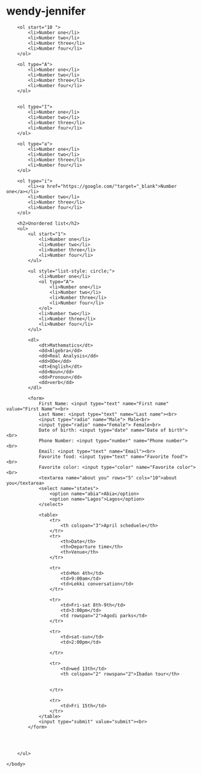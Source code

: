 # wendy-jennifer
<!DOCTYPE html>
<html>
    <head>
        <style>
            .table { background-color: blue;}
            table{margin-left:auto; margin-right:auto;}
            table, tr, td { border: 1px solid rgb(0, 0, 0); border-collapse: collapse;}
        </style>
    </head>
    <body>

        <ol start="10 ">
            <li>Number one</li>
            <li>Number two</li>
            <li>Number three</li>
            <li>Number four</li>
        </ol>

        <ol type="A">
            <li>Number one</li>
            <li>Number two</li>
            <li>Number three</li>
            <li>Number four</li>
        </ol>


        <ol type="I">
            <li>Number one</li>
            <li>Number two</li>
            <li>Number three</li>
            <li>Number four</li>
        </ol>

        <ol type="a">
            <li>Number one</li>
            <li>Number two</li>
            <li>Number three</li>
            <li>Number four</li>
        </ol>

        <ol type="i">
            <li><a href="https://google.com/"target="_blank">Number one</a></li>
            <li>Number two</li>
            <li>Number three</li>
            <li>Number four</li>
        </ol>

        <h2>Unordered list</h2>
        <ul>
            <ul start="1">
                <li>Number one</li>
                <li>Number two</li>
                <li>Number three</li>
                <li>Number four</li>
            </ul>
    
            <ul style="list-style: circle;">
                <li>Number one</li>
                <ol type="A">
                    <li>Number one</li>
                    <li>Number two</li>
                    <li>Number three</li>
                    <li>Number four</li>
                </ol>
                <li>Number two</li>
                <li>Number three</li>
                <li>Number four</li>
            </ul>

            <dl>
                <dt>Mathematics</dt>
                <dd>Algebra</dd>
                <dd>Real Analysis</dd>
                <dd>ODe</dd>
                <dt>English</dt>
                <dd>Noun</dd>
                <dd>Pronoun</dd>
                <dd>verb</dd>
            </dl>

            <form>
                First Name: <input type="text" name="First name" value="First Name"><br>
                Last Name: <input type="text" name="Last name"><br>
                <input type="radio" name="Male"> Male<br>
                <input type="radio" name="Female"> Female<br>
                Date of birth: <input type="date" name="Date of birth"><br>
                Phone Number: <input type="number" name="Phone number"><br>
                Email: <input type="text" name="Email"><br>
                Favorite food: <input type="text" name="Favorite food"><br>
                Favorite color: <input type="color" name="Favorite color"><br>
                <textarea name="about you" rows="5" cols="10">about you</textarea>
                <select name="states">
                    <option name="abia">Abia</option>
                    <option name="Lagos">Lagos</option>
                </select>

                <table>
                    <tr>
                        <th colspan="3">April scheduele</th>
                    </tr>
                    <tr>
                        <th>Date</th>
                        <th>Departure time</th>
                        <th>Venue</th>
                    </tr>

                    <tr>
                        <td>Mon 4th</td>
                        <td>9:00am</td>
                        <td>Lekki conversation</td>
                    </tr>

                    <tr>
                        <td>Fri-sat 8th-9th</td>
                        <td>3:00pm</td>
                        <td rowspan="2">Agodi parks</td>
                    </tr>

                    <tr>
                        <td>sat-sun</td>
                        <td>2:00pm</td>

                    </tr>

                    <tr>
                        <td>wed 13th</td>
                        <th colspan="2" rowspan="2">Ibadan tour</th>
                        

                    </tr>

                    <tr>
                        <td>Fri 15th</td>
                    </tr>
                </table>
                <input type="submit" value="submit"><br>
            </form>
    
    
            
       
        </ul>
        
    </body>
</html>
